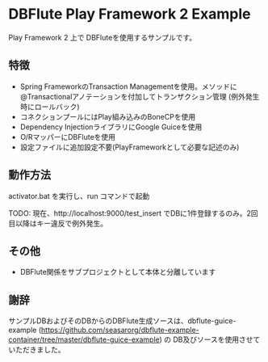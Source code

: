 # DBFlute Play Framework 2 Example

Play Framework 2 上で DBFluteを使用するサンプルです。

## 特徴

* Spring FrameworkのTransaction Managementを使用。メソッドに@Transactionalアノテーションを付加してトランザクション管理 (例外発生時にロールバック)
* コネクションプールにはPlay組み込みのBoneCPを使用
* Dependency InjectionライブラリにGoogle Guiceを使用
* O/RマッパーにDBFluteを使用
* 設定ファイルに追加設定不要(PlayFrameworkとして必要な記述のみ)

## 動作方法

activator.bat を実行し、run コマンドで起動

TODO: 
  現在、http://localhost:9000/test_insert でDBに1件登録するのみ。2回目以降はキー違反で例外発生。

## その他

* DBFlute関係をサブプロジェクトとして本体と分離しています

## 謝辞
サンプルDBおよびそのDBからのDBFlute生成ソースは、dbflute-guice-example (https://github.com/seasarorg/dbflute-example-container/tree/master/dbflute-guice-example) の
DB及びソースを使用させていただきました。
